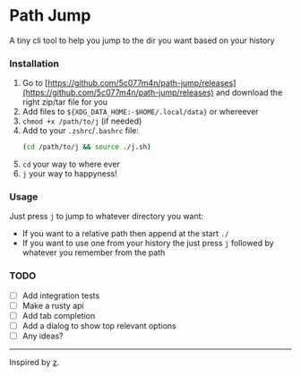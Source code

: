 # Path Jump

A tiny cli tool to help you jump to the dir you want based on your history

### Installation

1. Go to [https://github.com/5c077m4n/path-jump/releases](https://github.com/5c077m4n/path-jump/releases) and download the right zip/tar file for you
1. Add files to `${XDG_DATA_HOME:-$HOME/.local/data}` or whereever
1. `chmod +x /path/to/j` (if needed)
1. Add to your `.zshrc`/`.bashrc` file:
	```bash
	(cd /path/to/j && source ./j.sh)
	```
1. `cd` your way to where ever
1. `j` your way to happyness!

### Usage

Just press `j` to jump to whatever directory you want:
- If you want to a relative path then append at the start `./`
- If you want to use one from your history the just press `j` followed by whatever you remember from the path

### TODO

- [ ] Add integration tests
- [ ] Make a rusty api
- [ ] Add tab completion
- [ ] Add a dialog to show top relevant options
- [ ] Any ideas?

---

Inspired by [z](https://github.com/rupa/z/).

